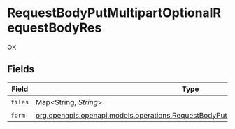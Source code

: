 # RequestBodyPutMultipartOptionalRequestBodyRes

OK


## Fields

| Field                                                                                                                                                              | Type                                                                                                                                                               | Required                                                                                                                                                           | Description                                                                                                                                                        |
| ------------------------------------------------------------------------------------------------------------------------------------------------------------------ | ------------------------------------------------------------------------------------------------------------------------------------------------------------------ | ------------------------------------------------------------------------------------------------------------------------------------------------------------------ | ------------------------------------------------------------------------------------------------------------------------------------------------------------------ |
| `files`                                                                                                                                                            | Map<String, *String*>                                                                                                                                              | :heavy_check_mark:                                                                                                                                                 | N/A                                                                                                                                                                |
| `form`                                                                                                                                                             | [org.openapis.openapi.models.operations.RequestBodyPutMultipartOptionalRequestBodyForm](../../models/operations/RequestBodyPutMultipartOptionalRequestBodyForm.md) | :heavy_minus_sign:                                                                                                                                                 | N/A                                                                                                                                                                |